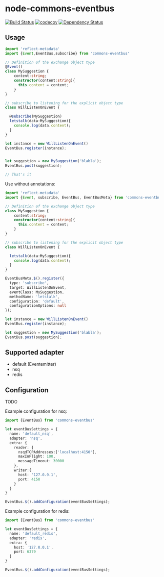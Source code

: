
# node-commons-eventbus


[![Build Status](https://travis-ci.org/thinkbaer/node-commons-eventbus.svg?branch=master)](https://travis-ci.org/thinkbaer/node-commons-eventbus)
[![codecov](https://codecov.io/gh/thinkbaer/node-commons-eventbus/branch/master/graph/badge.svg)](https://codecov.io/gh/thinkbaer/node-commons-eventbus)
[![Dependency Status](https://david-dm.org/thinkbaer/node-commons-eventbus.svg)](https://david-dm.org/thinkbaer/node-commons-eventbus)


## Usage

```typescript
import 'reflect-metadata'
import {Event,EventBus,subscribe} from 'commons-eventbus'

// Definition of the exchange object type
@Event()
class MySuggestion {
    content:string;
    constructor(content:string){
      this.content = content;
    }
}

// subscribe to listening for the explicit object type
class WillListenOnEvent {

  @subscribe(MySuggestion)
  letstalk(data:MySuggestion){
    console.log(data.content);
  }
}

let instance = new WillListenOnEvent()
EventBus.register(instance);


let suggestion = new MySuggestion('blabla');
EventBus.post(suggestion);

// That's it

```

Use without annotations:

```typescript
import 'reflect-metadata'
import {Event, subscribe, EventBus, EventBusMeta} from 'commons-eventbus'

// Definition of the exchange object type
class MySuggestion {
    content:string;
    constructor(content:string){
      this.content = content;
    }
}

// subscribe to listening for the explicit object type
class WillListenOnEvent {

  letstalk(data:MySuggestion){
    console.log(data.content);
  }
}

EventBusMeta.$().register({
  type: 'subscribe',
  target: WillListenOnEvent,
  eventClass: MySuggestion,
  methodName: 'letstalk',
  configuration: 'default',
  configurationOptions: null
});

let instance = new WillListenOnEvent()
EventBus.register(instance);

let suggestion = new MySuggestion('blabla');
EventBus.post(suggestion);
```


## Supported adapter

* default (Eventemitter)
* nsq
* redis

## Configuration

TODO

Example configuration for nsq:

```typescript
import {EventBus} from 'commons-eventbus'

let eventBusSettings = {
  name: 'default_nsq',
  adapter: 'nsq',
  extra: {
    reader: {
      nsqdTCPAddresses:['localhost:4150'],
      maxInFlight: 100,
      messageTimeout: 30000
    },
    writer:{
      host: '127.0.0.1',
      port: 4150
    }
  }
}

EventBus.$().addConfiguration(eventBusSettings);

```

Example configuration for redis:

```typescript
import {EventBus} from 'commons-eventbus'

let eventBusSettings = {
  name: 'default_redis',
  adapter: 'redis',
  extra: {
    host: '127.0.0.1',
    port: 6379
  }
}

EventBus.$().addConfiguration(eventBusSettings);

```
